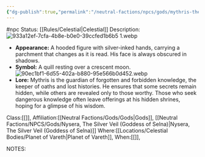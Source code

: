 ```yaml
---
{"dg-publish":true,"permalink":"/neutral-factions/npcs/gods/mythris-the-hidden-quill-secrets/"}
---
```


#npc 
Status: [[Rules/Celestial\|Celestial]]
Description:![933a12ef-7cfa-4b8e-b0e0-39ccfed1b6b5 1.webp](/img/user/Images/933a12ef-7cfa-4b8e-b0e0-39ccfed1b6b5%201.webp)
- **Appearance:** A hooded figure with silver-inked hands, carrying a parchment that changes as it is read. His face is always obscured in shadows.
- **Symbol:** A quill resting over a crescent moon.![90ec1bf1-6d55-402a-b880-95e566b0d452.webp](/img/user/Images/90ec1bf1-6d55-402a-b880-95e566b0d452.webp)
- **Lore:** Mythris is the guardian of forgotten and forbidden knowledge, the keeper of oaths and lost histories. He ensures that some secrets remain hidden, while others are revealed only to those worthy. Those who seek dangerous knowledge often leave offerings at his hidden shrines, hoping for a glimpse of his wisdom.

Class:[[]],
Affiliation:[[Neutral Factions/Gods/Gods\|Gods]], [[Neutral Factions/NPCS/Gods/Nysera, The Silver Veil (Goddess of Selna)\|Nysera, The Silver Veil (Goddess of Selna)]]
Where:[[Locations/Celestial Bodies/Planet of Vareth\|Planet of Vareth]],
When:[[]],

NOTES:
